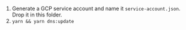 1. Generate a GCP service account and name it `service-account.json`. Drop it in this folder.
1. `yarn && yarn dns:update`

